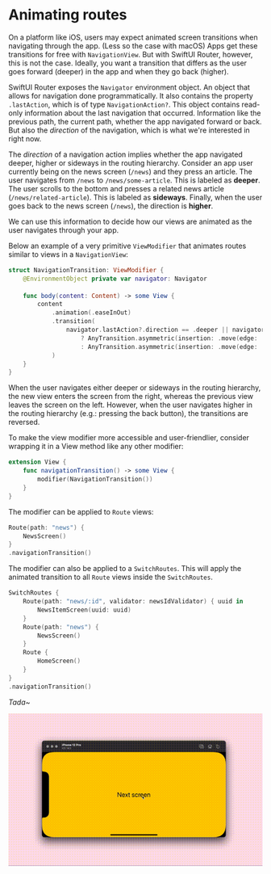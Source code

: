 # Animating routes

On a platform like iOS, users may expect animated screen transitions when navigating through the app. (Less so the case with macOS) Apps get these transitions for free with `NavigationView`. But with SwiftUI Router, however, this is not the case. Ideally, you want a transition that differs as the user goes forward (deeper) in the app and when they go back (higher).

SwiftUI Router exposes the `Navigator` environment object. An object that allows for navigation done programmatically. It also contains the property `.lastAction`, which is of type `NavigationAction?`. This object contains read-only information about the last navigation that occurred. Information like the previous path, the current path, whether the app navigated forward or back. But also the *direction* of the navigation, which is what we're interested in right now.

The *direction* of a navigation action implies whether the app navigated deeper, higher or sideways in the routing hierarchy. Consider an app user currently being on the news screen (`/news`) and they press an article. The user navigates from `/news` to `/news/some-article`. This is labeled as **deeper**. The user scrolls to the bottom and presses a related news article (`/news/related-article`). This is labeled as **sideways**. Finally, when the user goes back to the news screen (`/news`), the direction is **higher**.

We can use this information to decide how our views are animated as the user navigates through your app.

Below an example of a very primitive `ViewModifier` that animates routes similar to views in a `NavigationView`:

```swift
struct NavigationTransition: ViewModifier {
	@EnvironmentObject private var navigator: Navigator
	
	func body(content: Content) -> some View {
		content
			.animation(.easeInOut)
			.transition(
				navigator.lastAction?.direction == .deeper || navigator.lastAction?.direction == .sideways
					? AnyTransition.asymmetric(insertion: .move(edge: .trailing), removal: .move(edge: .leading))
					: AnyTransition.asymmetric(insertion: .move(edge: .leading), removal: .move(edge: .trailing))
			)
	}
}
```
When the user navigates either deeper or sideways in the routing hierarchy, the new view enters the screen from the right, whereas the previous view leaves the screen on the left. However, when the user navigates higher in the routing hierarchy (e.g.: pressing the back button), the transitions are reversed.

To make the view modifier more accessible and user-friendlier, consider wrapping it in a View method like any other modifier:

```swift
extension View {
	func navigationTransition() -> some View {
		modifier(NavigationTransition())
	}
}
```

The modifier can be applied to `Route` views:
```swift
Route(path: "news") {
	NewsScreen()
}
.navigationTransition()
```

The modifier can also be applied to a `SwitchRoutes`. This will apply the animated transition to all `Route` views inside the `SwitchRoutes`.
```swift
SwitchRoutes {
	Route(path: "news/:id", validator: newsIdValidator) { uuid in
		NewsItemScreen(uuid: uuid)
	}
	Route(path: "news") {
		NewsScreen()
	}
	Route {
		HomeScreen()
	}
}
.navigationTransition()
```

*Tada~*

![Preview](images/animated_routes.gif)